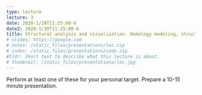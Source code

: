 ```yaml
---
type: lecture
lecture: 3
date: 2020-1/28T11:25:00-6
date2: 2020-1/30T11:25:00-6
title: Structural analysis and visualization. Homology modeling, structural alignment, and electrostatics calculations. 
# slides: https://google.com
# notes: /static_files/presentations/lec.zip
# codes: /static_files/presentations/code.zip
#tldr: Short text to describe what this lecture is about.
# thumbnail: /static_files/presentations/lec.jpg
---
```

Perform at least one of these for your personal target. Prepare a 10-15 minute presentation.